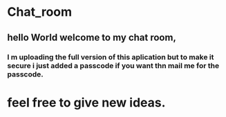 # Chat_room
## hello World welcome to my chat room,
### I m uploading the full version of this aplication but to make it secure i just added a passcode if you want thn mail me for the passcode.

# feel free to give new ideas.
